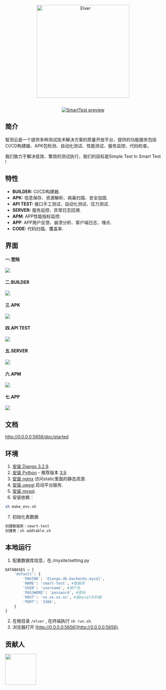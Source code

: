 <p align="center">
<a href="#"><img src="https://cdn.nlark.com/yuque/0/2022/png/153412/1641353107161-276431b1-c3d2-48a7-b4d1-fea96c68858d.png" alt="Elver" width="300"></a><br><br>
</p>
<p align="center">
<a href="#" target="__blank"><img src="https://img.shields.io/static/v1?label=Demo&message=preview&color=228be6" alt="SmartTest preview"></a>
<br>
</p>

## 简介

智测云是一个提供多种测试技术解决方案的质量开放平台，提供的功能服务包括CI/CD构建器、APK包检测、自动化测试、性能测试、服务监控、代码检查。

我们致力于解决低效、繁琐的测试执行，我们的目标是Simple Test In Smart Test !


## 特性

* **BUILDER:** CI/CD构建器.
* **APK:** 信息保存、资源解析、病毒扫描、安全加固.
* **API TEST:** 接口手工测试、自动化测试、压力测试.
* **SERVER:** 服务监控、异常日志回溯.
* **APM**: APP性能指标监控.
* **APP**: APP用户反馈、崩溃分析、客户端日志、埋点.
* **CODE:** 代码扫描、覆盖率.

## 界面

#### 一.登陆
<a href="http://0.0.0.0:5656/login/signin" target="_blank">
<img src="https://cdn.nlark.com/yuque/0/2022/png/153412/1641352819682-45685d58-f217-4cb0-8fed-b5864216e9c9.png?x-oss-process=image%2Fresize%2Cw_1500%2Climit_0">
</a>

#### 二.BUILDER
<a href="http://0.0.0.0:5656/builder/home" target="_blank">
<img src="https://cdn.nlark.com/yuque/0/2022/png/153412/1641352936661-22cff130-3ea1-443b-97ca-9305138b8280.png?x-oss-process=image%2Fresize%2Cw_1500%2Climit_0">
</a>

#### 三.APK
<a href="http://0.0.0.0:5656/apk/info" target="_blank">
<img src="https://cdn.nlark.com/yuque/0/2022/png/153412/1641353219987-3e989a00-e6f4-4dad-be45-87eca7542ec6.png?x-oss-process=image%2Fresize%2Cw_1500%2Climit_0">
</a>

#### 四.API TEST
<a href="http://0.0.0.0:5656/apk/info" target="_blank">
<img src="https://cdn.nlark.com/yuque/0/2022/png/153412/1641353390550-f30e206b-3f66-4736-b657-2222c76e4980.png?x-oss-process=image%2Fresize%2Cw_1500%2Climit_0">
</a>

#### 五.SERVER
<a href="http://0.0.0.0:5656/api_test/automation" target="_blank">
<img src="https://cdn.nlark.com/yuque/0/2022/png/153412/1641353519200-4f21ccee-0a11-499c-a544-25f6e2939203.png?x-oss-process=image%2Fresize%2Cw_1500%2Climit_0">
</a>

#### 六.APM
<a href="http://0.0.0.0:5656/apm/test" target="_blank">
<img src="https://cdn.nlark.com/yuque/0/2022/png/153412/1641353525461-7c67cbda-0a46-4a12-9ea6-65342afd488f.png?x-oss-process=image%2Fresize%2Cw_1500%2Climit_0">
</a>

#### 七.APP
<a href="http://0.0.0.0:5656/app/crash" target="_blank">
<img src="https://cdn.nlark.com/yuque/0/2022/png/153412/1641353532268-7c6c898f-4225-477c-aebb-e6117a81a261.png?x-oss-process=image%2Fresize%2Cw_1500%2Climit_0">
</a>

## 文档

http://0.0.0.0:5656/doc/started

## 环境

1. [安装 Django 3.2.9](https://www.djangoproject.com/download/).
2. [安装 Python](https://www.python.org/downloads/) - 推荐版本 [3.9](https://www.python.org/downloads/).
3. [安装 nginx](https://nginx.org/en/download.html) 访问static里面的静态资源.
4. [安装 uwsgi](http://projects.unbit.it/downloads/uwsgi-latest.tar.gz) 启动平台服务.
5. [安装 mysql](https://dev.mysql.com/downloads/mysql/).
6. 安装依赖：
```sh
sh make_env.sh
```
7. 初始化表数据
```sh
创建数据库：smart-test
创建表：sh addtable.sh
```

## 本地运行
1. 配置数据库信息，在./mysite/setting.py
```py
DATABASES = {
    'default': {
        'ENGINE': 'django.db.backends.mysql',
        'NAME': 'smart-test', #数据库
        'USER': 'username', #用户名
        'PASSWORD': 'password', #密码
        'HOST': 'xx.xx.xx.xx', #装mysql的机器
        'PORT': '3306',
    }
}
```
2. 在根目录 `/elver` , 在终端执行 `sh run.sh`.
3. 浏览器打开 [http://0.0.0.0:5656](http://0.0.0.0:5656).

## 贡献人

<img style="width:100px " src="https://avatars.githubusercontent.com/u/24454096?s=400&u=50b8771dcf3b45bddb0eaef44c3dd82597cc69d4&v=4" />

